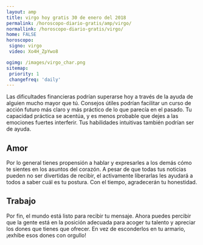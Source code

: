 ```yaml
---
layout: amp
title: virgo hoy gratis 30 de enero del 2018 
permalink: /horoscopo-diario-gratis/amp/virgo/
normallink: /horoscopo-diario-gratis/virgo/
home: FALSE
horoscopo:
 signo: virgo
 video: Xo4H_ZpYwo8

ogimg: /images/virgo_char.png
sitemap:
 priority: 1
 changefreq: 'daily'
---
```



Las dificultades financieras podrían superarse hoy a través de la ayuda de alguien mucho mayor que tú. Consejos útiles podrían facilitar un curso de acción futuro más claro y más práctico de lo que parecía en el pasado. Tu capacidad práctica se acentúa, y es menos probable que dejes a las emociones fuertes interferir. Tus habilidades intuitivas también podrían ser de ayuda.

## Amor

Por lo general tienes propensión a hablar y expresarles a los demás cómo te sientes en los asuntos del corazón. A pesar de que todas tus noticias pueden no ser divertidas de recibir, el activamente liberarlas les ayudará a todos a saber cuál es tu postura. Con el tiempo, agradecerán tu honestidad.

## Trabajo

Por fin, el mundo está listo para recibir tu mensaje. Ahora puedes percibir que la gente está en la posición adecuada para acoger tu talento y apreciar los dones que tienes que ofrecer. En vez de esconderlos en tu armario, ¡exhibe esos dones con orgullo!